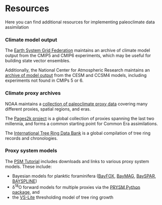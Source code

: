 # Resources
Here you can find additional resources for implementing paleoclimate data assimilation

### Climate model output

The [Earth System Grid Federation](https://esgf-node.llnl.gov/projects/esgf-llnl/) maintains an archive of climate model output from the CMIP5 and CMIP6 experiments, which may be useful for building state vector ensembles.

Additionally, the National Center for Atmospheric Research maintains an [archive of model output](https://www.earthsystemgrid.org/) from the CESM and CCSM4 models, including experiments not found in CMIPs 5 or 6.


### Climate proxy archives

NOAA maintains a [collection of paleoclimate proxy data](https://www.ncdc.noaa.gov/data-access/paleoclimatology-data) covering many different proxies, spatial regions, and eras.

The [Pages2k project](http://www.pastglobalchanges.org/products/highlights/10535-2k-temp-database-sci-data-17) is a global collection of proxies spanning the last two millennia, and forms a common starting point for Common Era assimilations.

The [International Tree Ring Data Bank](https://www.ncdc.noaa.gov/data-access/paleoclimatology-data/datasets/tree-ring) is a global compilation of tree ring records and chronologies.


### Proxy system models

The [PSM Tutorial](docs/tutorials/psm/download) includes downloads and links to various proxy system models. These include:

* Bayesian models for planktic foraminifera ([BayFOX](https://github.com/jesstierney/bayfoxm), [BayMAG](https://github.com/jesstierney/BAYMAG), [BaySPAR](https://github.com/jesstierney/BAYSPAR), [BAYSPLINE](https://github.com/jesstierney/BAYSPLINE))
* δ<sup>18</sup>O forward models for multiple proxies via the [PRYSM Python package](https://github.com/sylvia-dee/PRYSM), and
* the [VS-Lite](https://github.com/suztolwinskiward/VSLite) thresholding model of tree ring growth
